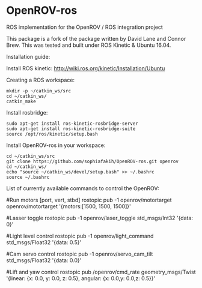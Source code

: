 # OpenROV-ros
ROS implementation for the OpenROV / ROS integration project

This package is a fork of the package written by David Lane and Connor Brew. This was tested and built under ROS Kinetic & Ubuntu 16.04.

Installation guide:

Install ROS kinetic: http://wiki.ros.org/kinetic/Installation/Ubuntu

Creating a ROS workspace:

    mkdir -p ~/catkin_ws/src
    cd ~/catkin_ws/
    catkin_make

Install rosbridge:

    sudo apt-get install ros-kinetic-rosbridge-server
    sudo apt-get install ros-kinetic-rosbridge-suite
    source /opt/ros/kinetic/setup.bash
    
Install OpenROV-ros in your workspace:

    cd ~/catkin_ws/src
    git clone https://github.com/sophiafakih/OpenROV-ros.git openrov
    cd ~/catkin_ws/
    echo "source ~/catkin_ws/devel/setup.bash" >> ~/.bashrc
    source ~/.bashrc
    

List of currently available commands to control the OpenROV:

#Run motors [port, vert, stbd]
    rostopic pub -1 openrov/motortarget openrov/motortarget '{motors:[1500, 1500, 1500]}'

#Lasser toggle
    rostopic pub -1 openrov/laser_toggle std_msgs/Int32 '{data: 0}'

#Light level control
    rostopic pub -1 openrov/light_command std_msgs/Float32 '{data: 0.5}'

#Cam servo control
    rostopic pub -1 openrov/servo_cam_tilt std_msgs/Float32 '{data: 0.0}' 

#Lift and yaw control
    rostopic pub /openrov/cmd\_rate geometry\_msgs/Twist '{linear: {x: 0.0, y: 0.0, z: 0.5}, angular: {x: 0.0,y: 0.0,z: 0.5}}'

